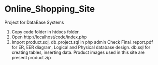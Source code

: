 # Online_Shopping_Site
Project for DataBase Systems

1. Copy code folder in htdocs folder.
2. Open http://localhost/code/index.php
3. Import product.sql, db_project.sql in php admin
Check Final_report.pdf for ER, EER diagram, Logical and Physical database design. 
db.sql for creating tables, inserting data.
Product images used in this site are present product.zip
